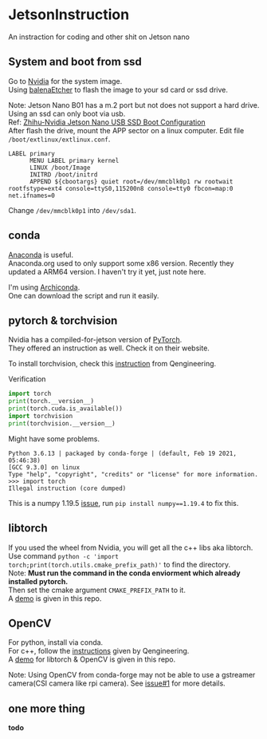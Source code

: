 # JetsonInstruction

An instraction for coding and other shit on Jetson nano  

## System and boot from ssd

Go to [Nvidia](https://developer.nvidia.com/embedded/downloads) for the system image.  
Using [balenaEtcher](https://www.balena.io/etcher/) to flash the image to your sd card or ssd drive.  

Note: Jetson Nano B01 has a m.2 port but not does not support a hard drive. Using an ssd can only boot via usb.  
Ref: [Zhihu-Nvidia Jetson Nano USB SSD Boot Configuration](https://zhuanlan.zhihu.com/p/346736716)  
After flash the drive, mount the APP sector on a linux computer. Edit file `/boot/extlinux/extlinux.conf`.  

```
LABEL primary
      MENU LABEL primary kernel
      LINUX /boot/Image
      INITRD /boot/initrd
      APPEND ${cbootargs} quiet root=/dev/mmcblk0p1 rw rootwait rootfstype=ext4 console=ttyS0,115200n8 console=tty0 fbcon=map:0 net.ifnames=0
```

Change `/dev/mmcblk0p1` into `/dev/sda1`.  

## conda

[Anaconda](https://www.anaconda.com/products/individual) is useful.  
Anaconda.org used to only support some x86 version. Recently they updated a ARM64 version. I haven't try it yet, just note here. 

I'm using [Archiconda](https://github.com/Archiconda/build-tools).  
One can download the script and run it easily.  

## pytorch & torchvision

Nvidia has a compiled-for-jetson version of [PyTorch](https://forums.developer.nvidia.com/t/pytorch-for-jetson-version-1-9-0-now-available/72048).  
They offered an instruction as well. Check it on their website. 

To install torchvision, check this [instruction](https://qengineering.eu/install-pytorch-on-jetson-nano.html) from Qengineering.  

Verification  

```python
import torch
print(torch.__version__)
print(torch.cuda.is_available())
import torchvision
print(torchvision.__version__)
```

Might have some problems. 

```
Python 3.6.13 | packaged by conda-forge | (default, Feb 19 2021, 05:46:38)
[GCC 9.3.0] on linux
Type "help", "copyright", "credits" or "license" for more information.
>>> import torch
Illegal instruction (core dumped)
```

This is a numpy 1.19.5 [issue](https://github.com/numpy/numpy/issues/18131), run `pip install numpy==1.19.4` to fix this. 

## libtorch

If you used the wheel from Nvidia, you will get all the c++ libs aka libtorch.  
Use command `python -c 'import torch;print(torch.utils.cmake_prefix_path)'` to find the directory.  
Note: 
__Must run the command in the conda enviorment which already installed pytorch.__  
Then set the cmake argument `CMAKE_PREFIX_PATH` to it.  
A [demo](https://github.com/yuxiaoyuan0406/JetsonInstruction/tree/main/example/libtorch) is given in this repo.  

## OpenCV

For python, install via conda.  
For c++, follow the [instructions](https://github.com/Qengineering/Install-OpenCV-Jetson-Nano) given by Qengineering.  
A [demo](https://github.com/yuxiaoyuan0406/JetsonInstruction/tree/main/example/torchcv) for libtorch & OpenCV is given in this repo.  

Note: Using OpenCV from conda-forge may not be able to use a gstreamer camera(CSI camera like rpi camera). See [issue#1](https://github.com/yuxiaoyuan0406/JetsonInstruction/issues/1) for more details.  

## one more thing
__todo__

